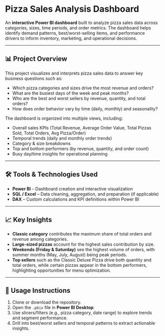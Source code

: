# Pizza Sales Analysis Dashboard

An **interactive Power BI dashboard** built to analyze pizza sales data across categories, sizes, time periods, and order metrics. The dashboard helps identify demand patterns, best/worst-selling items, and performance drivers to inform inventory, marketing, and operational decisions.

---

## 📊 Project Overview

This project visualizes and interprets pizza sales data to answer key business questions such as:
- Which pizza categories and sizes drive the most revenue and orders?  
- What are the busiest days of the week and peak months?  
- Who are the best and worst sellers by revenue, quantity, and total orders?  
- How does order behavior vary by time (daily, monthly) and seasonality?

The dashboard is organized into multiple views, including:
- Overall sales KPIs (Total Revenue, Average Order Value, Total Pizzas Sold, Total Orders, Avg Pizza/Order)  
- Temporal trends (daily and monthly order trends)  
- Category & size breakdowns  
- Top and bottom performers (by revenue, quantity, and order count)  
- Busy day/time insights for operational planning  

---

## 🛠 Tools & Technologies Used

- **Power BI** – Dashboard creation and interactive visualization  
- **SQL / Excel** – Data cleaning, aggregation, and preparation (if applicable)  
- **DAX** – Custom calculations and KPI definitions within Power BI  

---

## 📈 Key Insights

- **Classic category** contributes the maximum share of total orders and revenue among categories.  
- **Large-sized pizzas** account for the highest sales contribution by size.  
- **Weekends (Friday & Saturday)** see the highest volume of orders, with summer months (May, July, August) being peak periods.  
- **Top sellers** such as the Classic Deluxe Pizza drive both quantity and total orders, while certain pizzas appear in the bottom performers, highlighting opportunities for menu optimization.  

---

## 🚀 Usage Instructions

1. Clone or download the repository.  
2. Open the `.pbix` file in **Power BI Desktop**.  
3. Use slicers/filters (e.g., pizza category, date range) to explore trends and segment performance.  
4. Drill into best/worst sellers and temporal patterns to extract actionable insights.  
